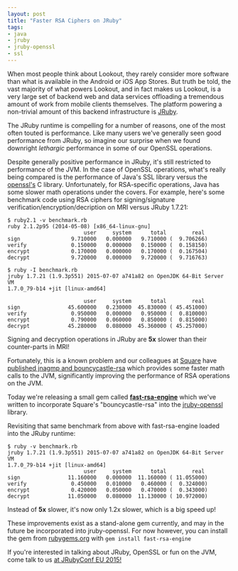 ```yaml
---
layout: post
title: "Faster RSA Ciphers on JRuby"
tags:
- java
- jruby
- jruby-openssl
- ssl
---
```


When most people think about Lookout, they rarely consider more software than
what is available in the Android or iOS App Stores. But truth be told, the vast
majority of what powers Lookout, and in fact makes us Lookout, is a very large
set of backend web and data services offloading a tremendous amount of work
from mobile clients themselves. The platform powering a non-trivial amount of
this backend infrastructure is [JRuby](http://jruby.org).

The JRuby runtime is compelling for a number of reasons, one of the most often
touted is performance. Like many users we've generally seen good performance
from JRuby, so imagine our surprise when we found downright _lethargic_
performance in some of our OpenSSL operations.

Despite generally positive performance in JRuby, it's still restricted to
performance of the JVM. In the case of OpenSSL operations, what's really being
compared is the performance of Java's SSL library versus the
[openssl's](http://openssl.org/) C library. Unfortunately, for RSA-specific
operations, Java has some slower math operations under the covers.  For
example, here's some
benchmark code using RSA ciphers for signing/signature
verification/encryption/decription on MRI versus JRuby 1.7.21:


    $ ruby2.1 -v benchmark.rb
    ruby 2.1.2p95 (2014-05-08) [x86_64-linux-gnu]
                            user     system      total        real
    sign                9.710000   0.000000   9.710000 (  9.706266)
    verify              0.150000   0.000000   0.150000 (  0.158150)
    encrypt             0.170000   0.000000   0.170000 (  0.167504)
    decrypt             9.720000   0.000000   9.720000 (  9.716763)

    $ ruby -I benchmark.rb
    jruby 1.7.21 (1.9.3p551) 2015-07-07 a741a82 on OpenJDK 64-Bit Server VM
    1.7.0_79-b14 +jit [linux-amd64]

                            user     system      total        real
    sign               45.600000   0.230000  45.830000 ( 45.451000)
    verify              0.950000   0.000000   0.950000 (  0.810000)
    encrypt             0.790000   0.060000   0.850000 (  0.815000)
    decrypt            45.280000   0.080000  45.360000 ( 45.257000)

Signing and decryption operations in JRuby are **5x** slower than their
counter-parts in MRI!


Fortunately, this is a known problem and our colleagues at
[Square](http://squareup.com) have [published jnagmp and
bouncycastle-rsa](https://corner.squareup.com/2014/02/faster-rsa-jnagmp.html)
which provides some faster math calls to the JVM, significantly improving the
performance of RSA operations on the JVM.


Today we're releasing a small gem called
**[fast-rsa-engine](https://github.com/lookout/fast-rsa-engine)** which we've
written to incorporate Square's "bouncycastle-rsa" into the
[jruby-openssl](https://github.com/jruby/jruby-openssl) library.

Revisiting that same benchmark from above with fast-rsa-engine loaded into the
JRuby runtime:

    $ ruby -v benchmark.rb
    jruby 1.7.21 (1.9.3p551) 2015-07-07 a741a82 on OpenJDK 64-Bit Server VM
    1.7.0_79-b14 +jit [linux-amd64]
                            user     system      total        real
    sign               11.160000   0.000000  11.160000 ( 11.055000)
    verify              0.450000   0.010000   0.460000 (  0.324000)
    encrypt             0.420000   0.050000   0.470000 (  0.343000)
    decrypt            11.050000   0.080000  11.130000 ( 10.972000)


Instead of **5x** slower, it's now only 1.2x slower, which is a big speed up!


These improvements exist as a stand-alone gem currently, and may in the future
be incorporated into jruby-openssl. For now however, you can install the gem
from [rubygems.org](http://rubygems.org/gems/fast-rsa-engine) with `gem install
fast-rsa-engine`


If you're interested in talking about JRuby, OpenSSL or fun on the JVM, come
talk to us [at JRubyConf EU 2015!](/2015/07/lookout-at-jrubyconfeu/)
